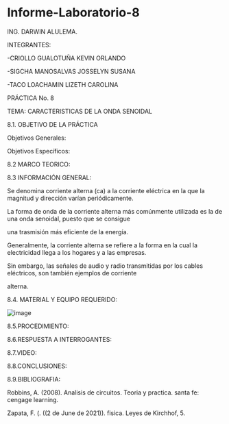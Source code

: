 # Informe-Laboratorio-8

ING. DARWIN ALULEMA.

INTEGRANTES:

-CRIOLLO GUALOTUÑA KEVIN ORLANDO

-SIGCHA MANOSALVAS JOSSELYN SUSANA

-TACO LOACHAMIN LIZETH CAROLINA

PRÁCTICA No. 8

TEMA: CARACTERISTICAS DE LA ONDA SENOIDAL


8.1. OBJETIVO DE LA PRÁCTICA


Objetivos Generales:

Objetivos Específicos:




8.2 MARCO TEORICO:




8.3 INFORMACIÓN GENERAL:


Se denomina corriente alterna (ca) a la corriente eléctrica en la que la magnitud y dirección varían periódicamente.

La forma de onda de la corriente alterna más comúnmente utilizada es la de una onda senoidal, puesto que se consigue

una trasmisión más eficiente de la energía.

 Generalmente, la corriente alterna se refiere a la forma en la cual la electricidad llega a los hogares y a las empresas.
 
 Sin embargo, las señales de audio y radio transmitidas por los cables eléctricos, son también ejemplos de corriente 
 
 alterna.



8.4. MATERIAL Y EQUIPO REQUERIDO:

![image](https://user-images.githubusercontent.com/85263529/132276307-312c02cb-4aef-4906-b575-976739ecea2c.png)


8.5.PROCEDIMIENTO:


8.6.RESPUESTA A INTERROGANTES:






8.7.VIDEO: 




8.8.CONCLUSIONES:





8.9.BIBLIOGRAFIA:

Robbins, A. (2008). Analisis de circuitos. Teoria y practica. santa fe: cengage learning.

Zapata, F. (. ((2 de June de 2021)). fisica. Leyes de Kirchhof, 5.




















